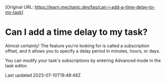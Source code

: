 [Original URL: https://learn.mechanic.dev/faq/can-i-add-a-time-delay-to-my-task]

# Can I add a time delay to my task?

Almost certainly! The feature you're looking for is called a subscription offset, and it allows you to specify a delay period in minutes, hours, or days.

You can modify your task's subscriptions by entering Advanced mode in the task editor.

Last updated 2023-07-10T19:48:48Z